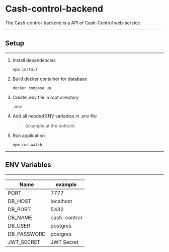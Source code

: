 # Cash-control-backend

The Cash-control-backend is a API of Cash-Control web-service

---

## Setup

---

1. Install dependencies

   `npm install`

2. Build docker container for database

   `docker compose up`

3. Create .env file in root directory

   `.env`

4. Add all needed ENV variables in .env file

   > (example at the bottom)

5. Run application

   `npm run watch`

---

## ENV Variables

---

| Name        | example      |
| ----------- | ------------ |
| PORT        | 7777         |
| DB_HOST     | localhost    |
| DB_PORT     | 5432         |
| DB_NAME     | cash-control |
| DB_USER     | postgres     |
| DB_PASSWORD | postgres     |
| JWT_SECRET  | JWT Secret   |
